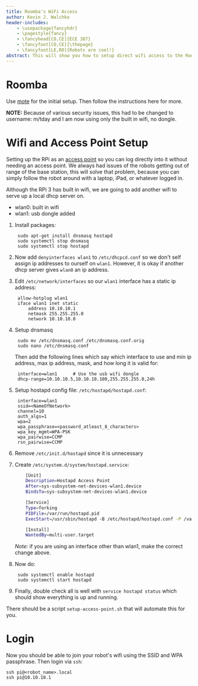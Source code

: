 ```yaml
---
title: Roomba's WiFi Access
author: Kevin J. Walchko
header-includes:
    - \usepackage{fancyhdr}
    - \pagestyle{fancy}
    - \fancyhead[CO,CE]{ECE 387}
    - \fancyfoot[CO,CE]{\thepage}
    - \fancyfoot[LE,RO]{Robots are cool!}
abstract: This will show you how to setup direct wifi access to the Roomba without having to worry about getting out of range of the D-Link access point.
---
```


# Roomba

Use [mote](https://github.com/MomsFriendlyRobotCompany/mote) for the initial setup. Then follow the instructions
here for more.

**NOTE:** Because of various security issues, this had to be changed to username:
m/tday and I am now using only the built in wifi, no dongle.

# Wifi and Access Point Setup

Setting up the RPi as an [access point](https://www.raspberrypi.org/documentation/configuration/wireless/access-point.md#internet-sharing) so you can log directly into it without needing an access
point. We always had issues of the robots getting out of range of the base station,
this will solve that problem, because you can simply follow the robot around with
a laptop, iPad, or whatever logged in.

Although the RPi 3 has built in wifi, we are going to add another wifi to serve up
a local dhcp server on.

- wlan0: built in wifi
- wlan1: usb dongle added

1. Install packages:

		sudo apt-get install dnsmasq hostapd
		sudo systemctl stop dnsmasq
		sudo systemctl stop hostapd

1. Now add `denyinterfaces wlan1` to `/etc/dhcpcd.conf` so we don't self assign ip
   addresses to ourself on `wlan1`. However, it is okay if another dhcp server gives
   `wlan0` an ip address.

1. Edit `/etc/network/interfaces` so our `wlan1` interface has a static ip address:

		allow-hotplug wlan1  
		iface wlan1 inet static  
		    address 10.10.10.1
		    netmask 255.255.255.0
		    network 10.10.10.0

1. Setup dnsmasq

		sudo mv /etc/dnsmasq.conf /etc/dnsmasq.conf.orig
		sudo nano /etc/dnsmasq.conf

   Then add the following lines which say which interface to use and min ip address, max ip address, mask, and how long it is valid for:

   		interface=wlan1      # Use the usb wifi dongle
		dhcp-range=10.10.10.5,10.10.10.100,255.255.255.0,24h

1. Setup hostapd config file: `/etc/hostapd/hostapd.conf`:

		interface=wlan1
		ssid=<NameOfNetwork>
		channel=10
		auth_algs=1
		wpa=2
		wpa_passphrase=<password_atleast_8_characters>
		wpa_key_mgmt=WPA-PSK
		wpa_pairwise=CCMP
		rsn_pairwise=CCMP

1. Remove `/etc/init.d/hostapd` since it is unnecessary

1. Create `/etc/system.d/system/hostapd.service`:
    ```bash
        [Unit]
		Description=Hostapd Access Point
		After=sys-subsystem-net-devices-wlan1.device
		BindsTo=sys-subsystem-net-devices-wlan1.device

		[Service]
		Type=forking
		PIDFile=/var/run/hostapd.pid
		ExecStart=/usr/sbin/hostapd -B /etc/hostapd/hostapd.conf -P /var/run/hostapd.pid

		[Install]
		WantedBy=multi-user.target
    ```
	*Note:* if you are using an interface other than wlan1, make the correct
	change above.

1. Now do:

		sudo systemctl enable hostapd
		sudo systemctl start hostapd

1. Finally, double check all is well with `service hostapd status` which should show
  everything is up and running.

There should be a script `setup-access-point.sh` that will automate this for you.

# Login

Now you should be able to join your robot's wifi using the SSID and WPA passphrase.
Then login via `ssh`:

	ssh pi@<robot_name>.local
	ssh pi@10.10.10.1

